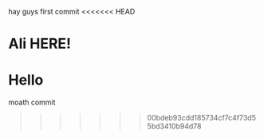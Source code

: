 hay guys
first commit
<<<<<<< HEAD

# Ali HERE!
Hello
=======
moath commit
>>>>>>> 00bdeb93cdd185734cf7c4f73d55bd3410b94d78

